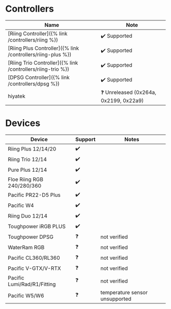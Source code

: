 # Controllers

| Name                                             | Note
|--------------------------------------------------|------------------------------------------------|
| [Riing Controller]({% link /controllers/riing %})           | :heavy_check_mark: Supported                   |
| [Riing Plus Controller]({% link /controllers/riing-plus %}) | :heavy_check_mark: Supported                   |
| [Riing Trio Controller]({% link /controllers/riing-trio %}) | :heavy_check_mark: Supported                   |
| [DPSG Controller]({% link /controllers/dpsg %})             | :heavy_check_mark: Supported                   |
| hiyatek                                          | :question: Unreleased (0x264a, 0x2199, 0x22a9) |

# Devices

| Device                      | Support            | Notes
|-----------------------------|--------------------|-------------------------------
| Riing Plus 12/14/20         | :heavy_check_mark: |
| Riing Trio 12/14            | :heavy_check_mark: |
| Pure Plus 12/14             | :heavy_check_mark: |
| Floe Riing RGB 240/280/360  | :heavy_check_mark: |
| Pacific PR22-D5 Plus        | :heavy_check_mark: |
| Pacific W4                  | :heavy_check_mark: |
| Riing Duo 12/14             | :heavy_check_mark: |
| Toughpower iRGB PLUS        | :heavy_check_mark: |
| Toughpower DPSG             | :question:         | not verified
| WaterRam RGB                | :question:         | not verified
| Pacific CL360/RL360         | :question:         | not verified
| Pacific V-GTX/V-RTX         | :question:         | not verified
| Pacific Lumi/Rad/R1/Fitting | :question:         | not verified
| Pacific W5/W6               | :question:         | temperature sensor unsupported